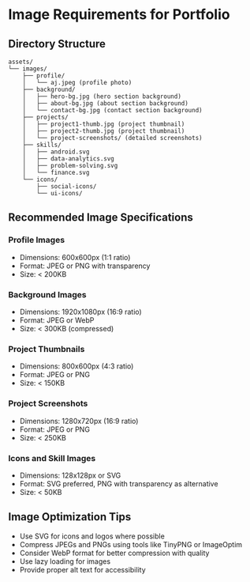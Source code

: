 # Image Requirements for Portfolio

## Directory Structure

```
assets/
└── images/
    ├── profile/
    │   └── aj.jpeg (profile photo)
    ├── background/
    │   ├── hero-bg.jpg (hero section background)
    │   ├── about-bg.jpg (about section background)
    │   └── contact-bg.jpg (contact section background)
    ├── projects/
    │   ├── project1-thumb.jpg (project thumbnail)
    │   ├── project2-thumb.jpg (project thumbnail)
    │   └── project-screenshots/ (detailed screenshots)
    ├── skills/
    │   ├── android.svg
    │   ├── data-analytics.svg
    │   ├── problem-solving.svg
    │   └── finance.svg
    └── icons/
        ├── social-icons/
        └── ui-icons/
```

## Recommended Image Specifications

### Profile Images
- Dimensions: 600x600px (1:1 ratio)
- Format: JPEG or PNG with transparency
- Size: < 200KB

### Background Images
- Dimensions: 1920x1080px (16:9 ratio)
- Format: JPEG or WebP
- Size: < 300KB (compressed)

### Project Thumbnails
- Dimensions: 800x600px (4:3 ratio)
- Format: JPEG or PNG
- Size: < 150KB

### Project Screenshots
- Dimensions: 1280x720px (16:9 ratio)
- Format: JPEG or PNG
- Size: < 250KB

### Icons and Skill Images
- Dimensions: 128x128px or SVG
- Format: SVG preferred, PNG with transparency as alternative
- Size: < 50KB

## Image Optimization Tips
- Use SVG for icons and logos where possible
- Compress JPEGs and PNGs using tools like TinyPNG or ImageOptim
- Consider WebP format for better compression with quality
- Use lazy loading for images
- Provide proper alt text for accessibility 